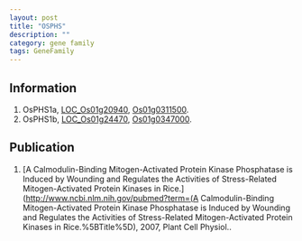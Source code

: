 ```yaml
---
layout: post
title: "OSPHS"
description: ""
category: gene family
tags: GeneFamily
---
```


## Information
1. OsPHS1a, [LOC_Os01g20940](http://rice.plantbiology.msu.edu/cgi-bin/ORF_infopage.cgi?orf=LOC_Os01g20940), [Os01g0311500](http://rapdb.dna.affrc.go.jp/viewer/gbrowse_details/irgsp1?name=Os01g0311500).
2. OsPHS1b, [LOC_Os01g24470](http://rice.plantbiology.msu.edu/cgi-bin/ORF_infopage.cgi?orf=LOC_Os01g24470), [Os01g0347000](http://rapdb.dna.affrc.go.jp/viewer/gbrowse_details/irgsp1?name=Os01g0347000).

## Publication
1. [A Calmodulin-Binding Mitogen-Activated Protein Kinase Phosphatase is Induced by Wounding and Regulates the Activities of Stress-Related Mitogen-Activated Protein Kinases in Rice.](http://www.ncbi.nlm.nih.gov/pubmed?term=(A Calmodulin-Binding Mitogen-Activated Protein Kinase Phosphatase is Induced by Wounding and Regulates the Activities of Stress-Related Mitogen-Activated Protein Kinases in Rice.%5BTitle%5D), 2007, Plant Cell Physiol..


